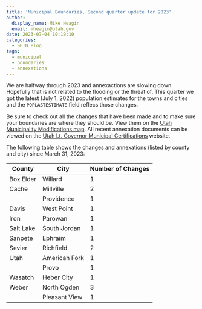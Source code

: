 ```yaml
---
title: 'Municipal Boundaries, Second quarter update for 2023'
author:
  display_name: Mike Heagin
  email: mheagin@utah.gov
date: 2023-07-04 10:19:10
categories:
  - SGID Blog
tags:
  - municipal
  - boundaries
  - annexations
---
```


We are halfway through 2023 and annexactions are slowing down. Hopefully that is not related to the flooding or the threat of. This quarter we got the latest (July 1, 2022) population estimates for the towns and cities and the `POPLASTESTIMATE` field reflecs those changes.

Be sure to check out all the changes that have been made and to make sure your boundaries are where they should be. View them on the [Utah Municipality Modifications map](https://www.arcgis.com/home/webmap/viewer.html?webmap=c5ab7e0fcd514f1a9db6b8dad55bba63). All recent annexation documents can be viewed on the [Utah Lt. Governor Municipal Certifications](https://demosite.utah.gov/gov-entity/boundary-certifications-by-year/) website.

The following table shows the changes and annexations (listed by county and city) since March 31, 2023:
 
| County | City | Number of Changes |  
| --- | --- | --- |
| Box Elder | Willard | 1 |
| Cache | Millville | 2 |
| | Providence | 1 |
| Davis | West Point | 1 |
| Iron | Parowan | 1 |
| Salt Lake | South Jordan | 1 |
| Sanpete | Ephraim | 1 |
| Sevier | Richfield | 2 |
| Utah | American Fork | 1 |
| | Provo | 1 |
| Wasatch | Heber City | 1 |
| Weber | North Ogden | 3 |
| | Pleasant View | 1 |
